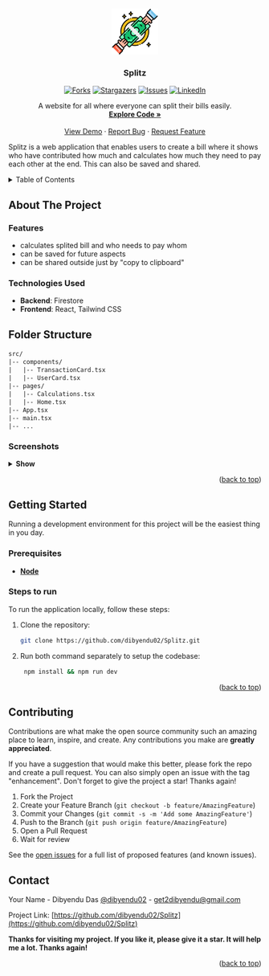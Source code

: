 <a name="readme-top"></a>

<!-- PROJECT LOGO -->
<br />
<div align="center">

  <a href="https://github.com/dibyendu02/Splitz">
    <img src="./public/bill.png" alt="Logo" width="92" height="92">
  </a>

<h3 align="center">Splitz</h3>

[![Forks][forks-shield]][forks-url]
[![Stargazers][stars-shield]][stars-url]
[![Issues][issues-shield]][issues-url]
[![LinkedIn][linkedin-shield]][linkedin-url]

<p align="center">
   A website for all where everyone can split their bills easily.

   <br />
   <a href="https://github.com/dibyendu02/Splitz"><strong>Explore Code »</strong></a>
   <br />
   <br />
   <a href="https://splitzmoney.vercel.app/" target="_blank" rel="noopener noreferrer" >View Demo</a>
   ·
   <a href="https://github.com/dibyendu02/Splitz/issues">Report Bug</a>
   ·
   <a href="https://github.com/dibyendu02/Splitz/
issues">Request Feature</a>
 </p>
</div>

Splitz is a web application that enables users to create a bill where it shows who have contributed how much and calculates how much they need to pay each other at the end. This can also be saved and shared.

<!-- TABLE OF CONTENTS -->
<details>
  <summary>Table of Contents</summary>
  <ol>
    <li>
      <a href="#about-the-project">About The Project</a>
      <ul>
        <li><a href="#features">Feautures</a></li>
      </ul>
      <ul>
        <li><a href="#technologies-i-used">Technologies I Used</a></li>
      </ul>
      <ul>
        <li><a href="#folder-structure">Folder Structure</a></li>
      </ul>
      <ul>
        <li><a href="#screenshots">Screenshots</a></li>
      </ul>
    </li>
    <li>
      <a href="#getting-started">Getting Started</a>
      <ul>
        <li><a href="#prerequisites">Prerequisites</a></li>
        <li><a href="#steps-to-run">Steps to run</a></li>
      </ul>
    </li>
    <li><a href="#contributing">Contributing</a></li>
    <li><a href="#contact">Contact</a></li>
  </ol>
</details>

<!-- ABOUT THE PROJECT -->

## About The Project

### Features

- calculates splited bill and who needs to pay whom
- can be saved for future aspects
- can be shared outside just by "copy to clipboard"

### Technologies Used

- **Backend**: Firestore
- **Frontend**: React, Tailwind CSS

## Folder Structure

```plaintext
src/
|-- components/
|   |-- TransactionCard.tsx
|   |-- UserCard.tsx
|-- pages/
|   |-- Calculations.tsx
|   |-- Home.tsx
|-- App.tsx
|-- main.tsx
|-- ...
```


### Screenshots

<details>
   <summary><strong>Show</strong> </summary>



<!-- ![Desktop View](screenshots/writewave1.png )
![Desktop View](screenshots/writewave2.png )
![Desktop View](screenshots/writewave3.png) -->

</details>

<p align="right">(<a href="#readme-top">back to top</a>)</p>

<!-- GETTING STARTED -->

## Getting Started

Running a development environment for this project will be the easiest thing in you day.

### Prerequisites

- [**Node**](https://nodejs.org/en/)

### Steps to run

To run the application locally, follow these steps:

1. Clone the repository:

   ```bash
   git clone https://github.com/dibyendu02/Splitz.git
   ```

2. Run both command separately to setup the codebase:

   ```bash
    npm install && npm run dev
   ```

<!-- - or Use Docker Compose

  ```bash
  docker compose up
  ```

- or Run the following command to start using `concurrently`

  ```zsh
  chmod +x quickStart.sh
  /.quickStart.sh
  ```

<br />

> If any issue occured ... -->

<p align="right">(<a href="#readme-top">back to top</a>)</p>

<!-- CONTRIBUTING -->

## Contributing

Contributions are what make the open source community such an amazing place to learn, inspire, and create. Any contributions you make are **greatly appreciated**.

If you have a suggestion that would make this better, please fork the repo and create a pull request. You can also simply open an issue with the tag "enhancement".
Don't forget to give the project a star! Thanks again!

1. Fork the Project
2. Create your Feature Branch (`git checkout -b feature/AmazingFeature`)
3. Commit your Changes (`git commit -s -m 'Add some AmazingFeature'`)
4. Push to the Branch (`git push origin feature/AmazingFeature`)
5. Open a Pull Request
6. Wait for review

See the [open issues](https://github.com/dibyendu02/Splitz/issues) for a full list of proposed features (and known issues).

<!-- CONTACT -->

## Contact

Your Name - Dibyendu Das [@dibyendu02](https://twitter.com/dasdibyenduu) - [get2dibyendu@gmail.com](mailto:get2dibyendu@gmail.com)

Project Link: [https://github.com/dibyendu02/Splitz](https://github.com/dibyendu02/Splitz)

**Thanks for visiting my project. If you like it, please give it a star. It will help me a lot. Thanks again!**

<p align="right">(<a href="#readme-top">back to top</a>)</p>

<!-- MARKDOWN LINKS & IMAGES -->
<!-- https://www.markdownguide.org/basic-syntax/#reference-style-links -->

[forks-shield]: https://img.shields.io/github/forks/dibyendu02/Splitz?style=for-the-badge
[forks-url]: https://github.com/dibyendu02/Writewave/fork
[stars-shield]: https://img.shields.io/github/stars/dibyendu02/Splitz?style=for-the-badge
[stars-url]: https://github.com/dibyendu02/Splitz/stargazers
[issues-shield]: https://img.shields.io/github/issues/dibyendu02/Splitz?style=for-the-badge
[issues-url]: https://github.com/dibyendu02/Splitz/issues
[linkedin-shield]: https://img.shields.io/badge/-LinkedIn-black.svg?style=for-the-badge&logo=linkedin&colorB=555
[linkedin-url]: https://linkedin.com/in/dibyendu02
[React.dev]: https://img.shields.io/badge/React-2496ed?style=for-the-badge&logo=react&logoColor=white
[React-url]: https://www.docker.com/
[Express.com]: https://img.shields.io/badge/Express-2496ed?style=for-the-badge&logo=express&logoColor=white
[Express-url]: https://www.docker.com/
[Node.com]: https://img.shields.io/badge/Nodejs-2496ed?style=for-the-badge&logo=nodejs&logoColor=white
[Node-url]: https://www.docker.com/